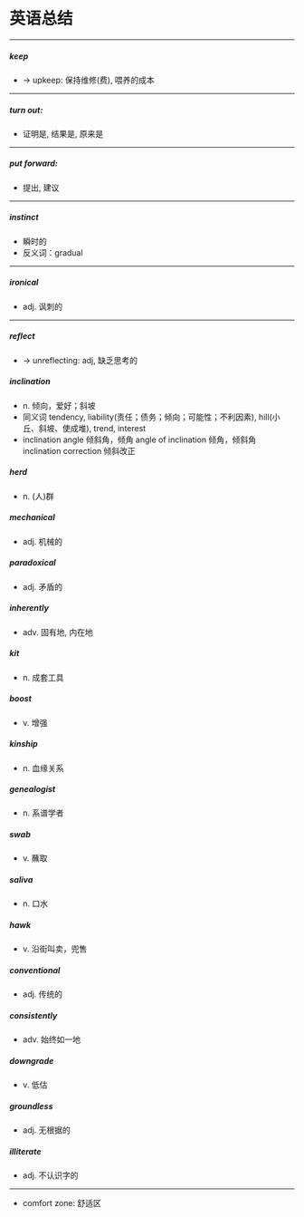 # 英语总结
---
##### keep
* $\to$ upkeep: 保持维修(费), 喂养的成本

---
##### turn out: 
* 证明是, 结果是, 原来是
---
##### put forward: 
* 提出, 建议
---
##### instinct
* 瞬时的
* 反义词：gradual <!--([跳转参考](#reference))-->
---
##### ironical
* adj. 讽刺的

---
##### reflect
* $\to$ unreflecting: adj, 缺乏思考的

##### inclination
* n. 倾向，爱好；斜坡
* 同义词
tendency, liability(责任；债务；倾向；可能性；不利因素), hill(小丘、斜坡、使成堆), trend, interest
* inclination angle 倾斜角，倾角
angle of inclination 倾角，倾斜角
inclination correction 倾斜改正

##### herd
* n. (人)群

##### mechanical
* adj. 机械的

##### paradoxical
* adj. 矛盾的

##### inherently
* adv. 固有地, 内在地

##### kit
* n. 成套工具

##### boost
* v. 增强

##### kinship
* n. 血缘关系

##### genealogist
* n. 系谱学者

##### swab
* v. 蘸取

##### saliva
* n. 口水

##### hawk
* v. 沿街叫卖，兜售

##### conventional
* adj. 传统的

##### consistently
* adv. 始终如一地

##### downgrade
* v. 低估

##### groundless
* adj. 无根据的

##### illiterate
* adj. 不认识字的
---
* comfort zone: 舒适区


<!--([inclination](#inclination))-->
